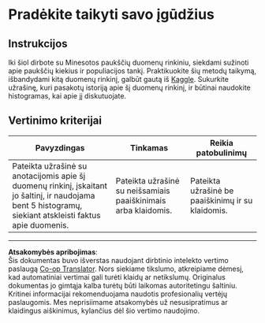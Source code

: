 <!--
CO_OP_TRANSLATOR_METADATA:
{
  "original_hash": "40eeb9b9f94009c537c7811f9f27f037",
  "translation_date": "2025-08-31T05:54:48+00:00",
  "source_file": "3-Data-Visualization/10-visualization-distributions/assignment.md",
  "language_code": "lt"
}
-->
# Pradėkite taikyti savo įgūdžius

## Instrukcijos

Iki šiol dirbote su Minesotos paukščių duomenų rinkiniu, siekdami sužinoti apie paukščių kiekius ir populiacijos tankį. Praktikuokite šių metodų taikymą, išbandydami kitą duomenų rinkinį, galbūt gautą iš [Kaggle](https://www.kaggle.com/). Sukurkite užrašinę, kuri pasakotų istoriją apie šį duomenų rinkinį, ir būtinai naudokite histogramas, kai apie jį diskutuojate.

## Vertinimo kriterijai

Pavyzdingas | Tinkamas | Reikia patobulinimų
--- | --- | -- |
Pateikta užrašinė su anotacijomis apie šį duomenų rinkinį, įskaitant jo šaltinį, ir naudojama bent 5 histogramų, siekiant atskleisti faktus apie duomenis. | Pateikta užrašinė su neišsamiais paaiškinimais arba klaidomis. | Pateikta užrašinė be paaiškinimų ir su klaidomis.

---

**Atsakomybės apribojimas**:  
Šis dokumentas buvo išverstas naudojant dirbtinio intelekto vertimo paslaugą [Co-op Translator](https://github.com/Azure/co-op-translator). Nors siekiame tikslumo, atkreipiame dėmesį, kad automatiniai vertimai gali turėti klaidų ar netikslumų. Originalus dokumentas jo gimtąja kalba turėtų būti laikomas autoritetingu šaltiniu. Kritinei informacijai rekomenduojama naudotis profesionalių vertėjų paslaugomis. Mes neprisiimame atsakomybės už nesusipratimus ar klaidingus aiškinimus, kylančius dėl šio vertimo naudojimo.